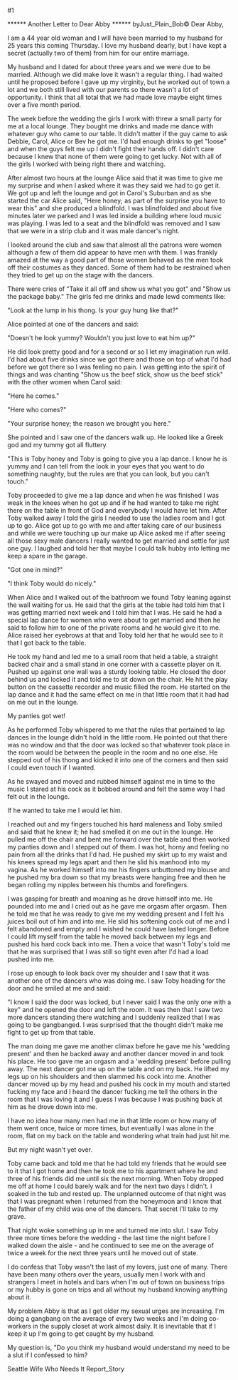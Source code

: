 #1 

 

 ****** Another Letter to Dear Abby ****** byJust_Plain_Bob© Dear Abby, 

 I am a 44 year old woman and I will have been married to my husband for 25 years this coming Thursday. I love my husband dearly, but I have kept a secret (actually two of them) from him for our entire marriage. 

 My husband and I dated for about three years and we were due to be married. Although we did make love it wasn't a regular thing. I had waited until he proposed before I gave up my virginity, but he worked out of town a lot and we both still lived with our parents so there wasn't a lot of opportunity. I think that all total that we had made love maybe eight times over a five month period. 

 The week before the wedding the girls I work with threw a small party for me at a local lounge. They bought me drinks and made me dance with whatever guy who came to our table. It didn't matter if the guy came to ask Debbie, Carol, Alice or Bev he got me. I'd had enough drinks to get "loose" and when the guys felt me up I didn't fight their hands off. I didn't care because I knew that none of them were going to get lucky. Not with all of the girls I worked with being right there and watching. 

 After almost two hours at the lounge Alice said that it was time to give me my surprise and when I asked where it was they said we had to go get it. We got up and left the lounge and got in Carol's Suburban and as she started the car Alice said, "Here honey; as part of the surprise you have to wear this" and she produced a blindfold. I was blindfolded and about five minutes later we parked and I was led inside a building where loud music was playing. I was led to a seat and the blindfold was removed and I saw that we were in a strip club and it was male dancer's night. 

 I looked around the club and saw that almost all the patrons were women although a few of them did appear to have men with them. I was frankly amazed at the way a good part of those women behaved as the men took off their costumes as they danced. Some of them had to be restrained when they tried to get up on the stage with the dancers. 

 There were cries of "Take it all off and show us what you got" and "Show us the package baby." The girls fed me drinks and made lewd comments like: 

 "Look at the lump in his thong. Is your guy hung like that?" 

 Alice pointed at one of the dancers and said: 

 "Doesn't he look yummy? Wouldn't you just love to eat him up?" 

 He did look pretty good and for a second or so I let my imagination run wild. I'd had about five drinks since we got there and those on top of what I'd had before we got there so I was feeling no pain. I was getting into the spirit of things and was chanting "Show us the beef stick, show us the beef stick" with the other women when Carol said: 

 "Here he comes." 

 "Here who comes?" 

 "Your surprise honey; the reason we brought you here." 

 She pointed and I saw one of the dancers walk up. He looked like a Greek god and my tummy got all fluttery. 

 "This is Toby honey and Toby is going to give you a lap dance. I know he is yummy and I can tell from the look in your eyes that you want to do something naughty, but the rules are that you can look, but you can't touch." 

 Toby proceeded to give me a lap dance and when he was finished I was weak in the knees when he got up and if he had wanted to take me right there on the table in front of God and everybody I would have let him. After Toby walked away I told the girls I needed to use the ladies room and I got up to go. Alice got up to go with me and after taking care of our business and while we were touching up our make up Alice asked me if after seeing all those sexy male dancers I really wanted to get married and settle for just one guy. I laughed and told her that maybe I could talk hubby into letting me keep a spare in the garage. 

 "Got one in mind?" 

 "I think Toby would do nicely." 

 When Alice and I walked out of the bathroom we found Toby leaning against the wall waiting for us. He said that the girls at the table had told him that I was getting married next week and I told him that I was. He said he had a special lap dance for women who were about to get married and then he said to follow him to one of the private rooms and he would give it to me. Alice raised her eyebrows at that and Toby told her that he would see to it that I got back to the table. 

 He took my hand and led me to a small room that held a table, a straight backed chair and a small stand in one corner with a cassette player on it. Pushed up against one wall was a sturdy looking table. He closed the door behind us and locked it and told me to sit down on the chair. He hit the play button on the cassette recorder and music filled the room. He started on the lap dance and it had the same effect on me in that little room that it had had on me out in the lounge. 

 My panties got wet! 

 As he performed Toby whispered to me that the rules that pertained to lap dances in the lounge didn't hold in the little room. He pointed out that there was no window and that the door was locked so that whatever took place in the room would be between the people in the room and no one else. He stepped out of his thong and kicked it into one of the corners and then said I could even touch if I wanted. 

 As he swayed and moved and rubbed himself against me in time to the music I stared at his cock as it bobbed around and felt the same way I had felt out in the lounge. 

 If he wanted to take me I would let him. 

 I reached out and my fingers touched his hard maleness and Toby smiled and said that he knew it; he had smelled it on me out in the lounge. He pulled me off the chair and bent me forward over the table and then worked my panties down and I stepped out of them. I was hot, horny and feeling no pain from all the drinks that I'd had. He pushed my skirt up to my waist and his knees spread my legs apart and then he slid his manhood into my vagina. As he worked himself into me his fingers unbuttoned my blouse and he pushed my bra down so that my breasts were hanging free and then he began rolling my nipples between his thumbs and forefingers. 

 I was gasping for breath and moaning as he drove himself into me. He pounded into me and I cried out as he gave me orgasm after orgasm. Then he told me that he was ready to give me my wedding present and I felt his juices boil out of him and into me. He slid his softening cock out of me and I felt abandoned and empty and I wished he could have lasted longer. Before I could lift myself from the table he moved back between my legs and pushed his hard cock back into me. Then a voice that wasn't Toby's told me that he was surprised that I was still so tight even after I'd had a load pushed into me. 

 I rose up enough to look back over my shoulder and I saw that it was another one of the dancers who was doing me. I saw Toby heading for the door and he smiled at me and said: 

 "I know I said the door was locked, but I never said I was the only one with a key" and he opened the door and left the room. It was then that I saw two more dancers standing there watching and I suddenly realized that I was going to be gangbanged. I was surprised that the thought didn't make me fight to get up from that table. 

 The man doing me gave me another climax before he gave me his 'wedding present' and then he backed away and another dancer moved in and took his place. He too gave me an orgasm and a 'wedding present' before pulling away. The next dancer got me up on the table and on my back. He lifted my legs up on his shoulders and then slammed his cock into me. Another dancer moved up by my head and pushed his cock in my mouth and started fucking my face and I heard the dancer fucking me tell the others in the room that I was loving it and I guess I was because I was pushing back at him as he drove down into me. 

 I have no idea how many men had me in that little room or how many of them went once, twice or more times, but eventually I was alone in the room, flat on my back on the table and wondering what train had just hit me. 

 But my night wasn't yet over. 

 Toby came back and told me that he had told my friends that he would see to it that I got home and then he took me to his apartment where he and three of his friends did me until six the next morning. When Toby dropped me off at home I could barely walk and for the next two days I didn't. I soaked in the tub and rested up. The unplanned outcome of that night was that I was pregnant when I returned from the honeymoon and I know that the father of my child was one of the dancers. That secret I'll take to my grave. 

 That night woke something up in me and turned me into slut. I saw Toby three more times before the wedding - the last time the night before I walked down the aisle - and he continued to see me on the average of twice a week for the next three years until he moved out of state. 

 I do confess that Toby wasn't the last of my lovers, just one of many. There have been many others over the years, usually men I work with and strangers I meet in hotels and bars when I'm out of town on business trips or my hubby is gone on trips and all without my husband knowing anything about it. 

 My problem Abby is that as I get older my sexual urges are increasing. I'm doing a gangbang on the average of every two weeks and I'm doing co-workers in the supply closet at work almost daily. It is inevitable that if I keep it up I'm going to get caught by my husband. 

 My question is, "Do you think my husband would understand my need to be a slut if I confessed to him? 

 

 

 Seattle Wife Who Needs It Report_Story 
